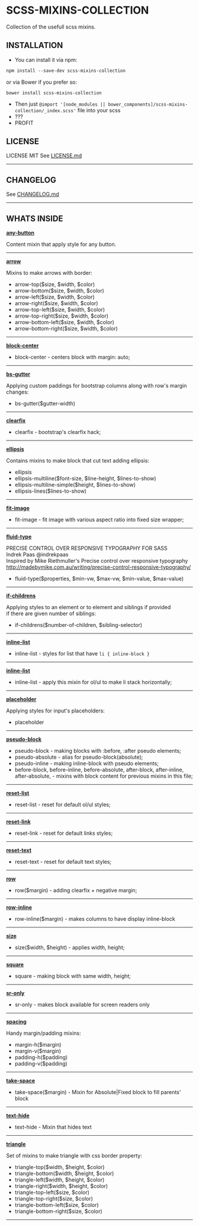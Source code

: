# SCSS-MIXINS-COLLECTION

Collection of the usefull scss mixins.

## INSTALLATION

* You can install it via npm:
```css
npm install --save-dev scss-mixins-collection
```
or via Bower if you prefer so: 
```
bower install scss-mixins-collection
```
  
* Then just `@import '[node_modules || bower_components]/scss-mixins-collection/_index.scss'` file into your scss
* ???
* PROFIT

## LICENSE

LICENSE MIT
See [LICENSE.md](https://github.com/RusinovAnton/scss-mixins-collection/blob/master/LICENSE.md)

-----

## CHANGELOG

See [CHANGELOG.md](https://github.com/RusinovAnton/scss-mixins-collection/blob/master/CHANGELOG.md)

-----

## WHATS INSIDE
  
[**any-button**](https://github.com/RusinovAnton/scss-mixins-collection/blob/master/mixins/_any-button.scss)  
  
Content mixin that apply style for any button.  
  
-----  
  
[**arrow**](https://github.com/RusinovAnton/scss-mixins-collection/blob/master/mixins/arrow/__arrow.scss)

Mixins to make arrows with border:

* arrow-top($size, $width, $color)
* arrow-bottom($size, $width, $color)
* arrow-left($size, $width, $color)
* arrow-right($size, $width, $color)
* arrow-top-left($size, $width, $color)
* arrow-top-right($size, $width, $color)
* arrow-bottom-left($size, $width, $color)
* arrow-bottom-right($size, $width, $color)

-----

[**block-center**](https://github.com/RusinovAnton/scss-mixins-collection/blob/master/mixins/_block-center.scss)

* block-center - centers block with margin: auto;

-----

[**bs-gutter**](https://github.com/RusinovAnton/scss-mixins-collection/blob/master/mixins/_bs-gutter.scss)

Applying custom paddings for bootstrap columns along with row's margin changes:

* bs-gutter($gutter-width)  

-----

[**clearfix**](https://github.com/RusinovAnton/scss-mixins-collection/blob/master/mixins/_clearfix.scss)

* clearfix - bootstrap's clearfix hack;

-----

[**ellipsis**](https://github.com/RusinovAnton/scss-mixins-collection/blob/master/mixins/ellipsis/__ellipsis.scss)

  Contains mixins to make block that cut text adding ellipsis:
* ellipsis
* ellipsis-multiline($font-size, $line-height, $lines-to-show)
* ellipsis-multiline-simple($height, $lines-to-show)
* ellipsis-lines($lines-to-show)

-----

[**fit-image**](https://github.com/RusinovAnton/scss-mixins-collection/blob/master/mixins/_fit-image.scss)

* fit-image - fit image with various aspect ratio into fixed size wrapper;

-----

[**fluid-type**](https://github.com/RusinovAnton/scss-mixins-collection/blob/master/mixins/_fullwidth.scss)

PRECISE CONTROL OVER RESPONSIVE TYPOGRAPHY FOR SASS  
Indrek Paas @indrekpaas  
Inspired by Mike Riethmuller's Precise control over responsive typography  
http://madebymike.com.au/writing/precise-control-responsive-typography/  
* fluid-type($properties, $min-vw, $max-vw, $min-value, $max-value)  

-----

[**if-childrens**](https://github.com/RusinovAnton/scss-mixins-collection/blob/master/mixins/_if-childrens.scss)

Applying styles to an element or to element and siblings if provided  
if there are given number of siblings:

* if-childrens($number-of-children, $sibling-selector)

-----

[**inline-list**](https://github.com/RusinovAnton/scss-mixins-collection/blob/master/mixins/_inline-list.scss)

* inline-list - styles for list that have `li { inline-block }`

-----

[**inline-list**](https://github.com/RusinovAnton/scss-mixins-collection/blob/master/mixins/_inline-list.scss)

* inline-list - apply this mixin for ol/ul to make li stack horizontally;

-----

[**placeholder**](https://github.com/RusinovAnton/scss-mixins-collection/blob/master/mixins/_placeholder.scss)

Applying styles for input's placeholders:

* placeholder

-----

[**pseudo-block**](https://github.com/RusinovAnton/scss-mixins-collection/blob/master/mixins/_pseudo-block.scss)

* pseudo-block - making blocks with :before, :after pseudo elements;
* pseudo-absolute - alias for pseudo-block(absolute);
* pseudo-inline - making inline-block with pseudo elements;
* before-block, before-inline, before-absolute, after-block, after-inline, after-absolute, - mixins with block content for previous mixins in this file;

-----

[**reset-list**](https://github.com/RusinovAnton/scss-mixins-collection/blob/master/mixins/_reset-list.scss)

* reset-list - reset for default ol/ul styles;

-----

[**reset-link**](https://github.com/RusinovAnton/scss-mixins-collection/blob/master/mixins/_reset-link.scss)

* reset-link - reset for default links styles;

-----

[**reset-text**](https://github.com/RusinovAnton/scss-mixins-collection/blob/master/mixins/_reset-text.scss)

* reset-text - reset for default text styles;

-----

[**row**](https://github.com/RusinovAnton/scss-mixins-collection/blob/master/mixins/_row.scss)

* row($margin) - adding clearfix + negative margin;

-----

[**row-inline**](https://github.com/RusinovAnton/scss-mixins-collection/blob/master/mixins/_row.scss)

* row-inline($margin) - makes columns to have display inline-block

-----

[**size**](https://github.com/RusinovAnton/scss-mixins-collection/blob/master/mixins/_size.scss)

* size($width, $height) - applies width, height;

-----

[**square**](https://github.com/RusinovAnton/scss-mixins-collection/blob/master/mixins/_square.scss)

* square - making block with same width, height;

-----

[**sr-only**](https://github.com/RusinovAnton/scss-mixins-collection/blob/master/mixins/_sr-only.scss)

* sr-only - makes block available for screen readers only

-----

[**spacing**](https://github.com/RusinovAnton/scss-mixins-collection/blob/master/mixins/_spacing.scss)

Handy margin/padding mixins:

* margin-h($margin)
* margin-v($margin)
* padding-h($padding)
* padding-v($padding)

-----

[**take-space**](https://github.com/RusinovAnton/scss-mixins-collection/blob/master/mixins/_take-space.scss)

* take-space($margin) - Mixin for Absolute|Fixed block to fill parents' block 

-----

[**text-hide**](https://github.com/RusinovAnton/scss-mixins-collection/blob/master/mixins/_text-hide.scss)

* text-hide - Mixin that hides text

-----

[**triangle**](https://github.com/RusinovAnton/scss-mixins-collection/blob/master/mixins/triangle/__triangle.scss)

Set of mixins to make triangle with css border property:

* triangle-top($width, $height, $color)
* triangle-bottom($width, $height, $color)
* triangle-left($width, $height, $color)
* triangle-right($width, $height, $color)
* triangle-top-left($size, $color)
* triangle-top-right($size, $color)
* triangle-bottom-left($size, $color)
* triangle-bottom-right($size, $color)

-----
